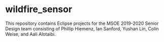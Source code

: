 # wildfire_sensor

This repository contains Eclipse projects for the MSOE 2019-2020 Senior Design team consisting of Phillip Hiemenz, Ian Sanford, Yushan Lin, Colin Weise, and Aali Alotaibi.
